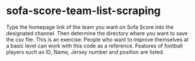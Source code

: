 # sofa-score-team-list-scraping
Type the homepage link of the team you want on Sofa Score into the designated channel. Then determine the directory where you want to save the csv file.
This is an exercise. People who want to improve themselves at a basic level can work with this code as a reference.
Features of football players such as ID, Name, Jersey number and position are listed.
